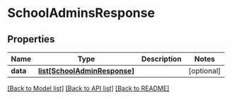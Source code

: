 # SchoolAdminsResponse

## Properties
Name | Type | Description | Notes
------------ | ------------- | ------------- | -------------
**data** | [**list[SchoolAdminResponse]**](SchoolAdminResponse.md) |  | [optional] 

[[Back to Model list]](README.md#documentation-for-models) [[Back to API list]](README.md#documentation-for-api-endpoints) [[Back to README]](README.md)


